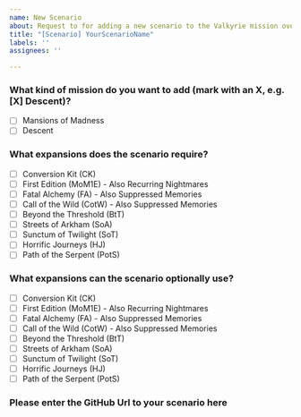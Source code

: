 ```yaml
---
name: New Scenario
about: Request to for adding a new scenario to the Valkyrie mission overview
title: "[Scenario] YourScenarioName"
labels: ''
assignees: ''

---
```


<!--
  Thank you for proposing a new scenario! To streamline our all efforts, please
  first read this short paragraph. If you can check all the boxes below, go for
  it and propose the new scenario!

  - [ ] Please ensure you have renamed your scenario folder so that it does **not** equal the default mission name **EditorQuest1.valkyrie** or **EditorQuest1.ini**.
  - [ ] Please replace **YourScenarioName** in the Issue-Title with your scenario name
 -  [ ] Please check the checkboxes below so we know if the mission is a Mansions of Madness or Descent mission.
 -  [ ] Please enter the GitHub Url below and ensure the github project is public.
-->

### What kind of mission do you want to add (mark with an X, e.g. [X] Descent)?
- [ ] Mansions of Madness
- [ ] Descent

### What expansions does the scenario require?
- [ ] Conversion Kit (CK)
- [ ] First Edition (MoM1E) - Also Recurring Nightmares
- [ ] Fatal Alchemy (FA) - Also Suppressed Memories
- [ ] Call of the Wild (CotW) - Also Suppressed Memories
- [ ] Beyond the Threshold (BtT)
- [ ] Streets of Arkham (SoA)
- [ ] Sunctum of Twilight (SoT)
- [ ] Horrific Journeys (HJ)
- [ ] Path of the Serpent (PotS)

### What expansions can the scenario optionally use?
- [ ] Conversion Kit (CK)
- [ ] First Edition (MoM1E) - Also Recurring Nightmares
- [ ] Fatal Alchemy (FA) - Also Suppressed Memories
- [ ] Call of the Wild (CotW) - Also Suppressed Memories
- [ ] Beyond the Threshold (BtT)
- [ ] Streets of Arkham (SoA)
- [ ] Sunctum of Twilight (SoT)
- [ ] Horrific Journeys (HJ)
- [ ] Path of the Serpent (PotS)

### Please enter the GitHub Url to your scenario here
